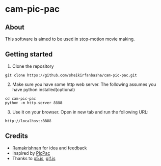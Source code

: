# cam-pic-pac

## About

This software is aimed to be used in stop-motion movie making.

## Getting started

1. Clone the repository

```
git clone https://github.com/sheikirfanbasha/cam-pic-pac.git
```

2. Make sure you have some http web server. The following assumes you have python installed(optional)

```
cd cam-pic-pac
python -m http.server 8888
```

3. Use it on your browser. Open in new tab and run the following URL:

```
http://localhost:8888
```

## Credits

- [Ramakrishnan](https://www.linkedin.com/in/rama-krishnan-47502a20/) for idea and feedback
- Inspired by [PicPac](http://picpac.tv/)
- Thanks to [p5.js](https://p5js.org/), [gif.js](https://jnordberg.github.io/gif.js/)
